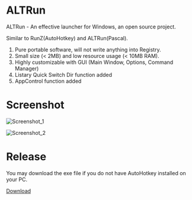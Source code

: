 # ALTRun
ALTRun - An effective launcher for Windows, an open source project.

Similar to RunZ(AutoHotkey) and ALTRun(Pascal).

1. Pure portable software, will not write anything into Registry.
2. Small size (< 2MB) and low resource usage (< 10MB RAM). 
3. Highly customizable with GUI (Main Window, Options, Command Manager)
2. Listary Quick Switch Dir function added
3. AppControl function added

# Screenshot

![Screenshot_1](https://github.com/zhugecaomao/ALTRun/assets/11486126/8a2da4d7-5fde-4669-bec2-0a264d6a1484)

![Screenshot_2](https://github.com/zhugecaomao/ALTRun/assets/11486126/972be68f-cacb-4ac4-902b-db16a88ecefa)

# Release

You may download the exe file if you do not have AutoHotkey installed on your PC.

[Download](https://github.com/zhugecaomao/ALTRun/releases)
